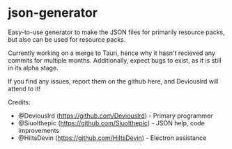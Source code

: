 # json-generator
Easy-to-use generator to make the JSON files for primarily resource packs, but also can be used for resource packs.

Currently working on a merge to Tauri, hence why it hasn't recieved any commits for multiple months. Additionally, expect bugs to exist, as it is still in its alpha stage.

If you find any issues, report them on the github here, and Deviouslrd will attend to it!

Credits: 
- @Deviouslrd (https://github.com/Deviouslrd) - Primary programmer
- @Siuolthepic (https://github.com/Siuolthepic) - JSON help, code improvements
- @HiItsDevin (https://github.com/HiItsDevin) - Electron assistance
